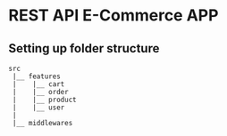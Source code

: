# REST API E-Commerce APP

## Setting up folder structure

```
src
 |__ features
 |    |__ cart
 |    |__ order
 |    |__ product
 |    |__ user
 |
 |__ middlewares
```
